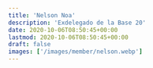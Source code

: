 ```yaml
---
title: 'Nelson Noa'
description: 'Exdelegado de la Base 20'
date: 2020-10-06T08:50:45+00:00
lastmod: 2020-10-06T08:50:45+00:00
draft: false
images: ['/images/member/nelson.webp']
---
```

